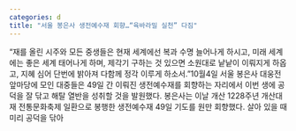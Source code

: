 ```yaml
---
categories: d
title: "서울 봉은사 생전예수재 회향…“육바라밀 실천” 다짐"
---
```

“재를 올린 시주와 모든 중생들은 현재 세계에선 복과 수명 늘어나게 하시고, 미래 세계에는 좋은 세계 태어나게 하며, 제각기 구하는 것 있으면 소원대로 낱낱이 이뤄지게 하옵고, 지혜 심어 단번에 밝아져 다함께 정각 이루게 하소서.”10월4일 서울 봉은사 대웅전 앞마당에 모인 대중들은 49일 간 이뤄진 생전예수재를 회향하는 자리에서 이번 생에 공덕을 잘 닦고 해탈 열반을 성취할 것을 발원했다. 봉은사는 이날 개산 1228주년 개산대재 전통문화축제 일환으로 봉행한 생전예수재 49일 기도를 원만 회향했다. 살아 있을 때 미리 공덕을 닦아